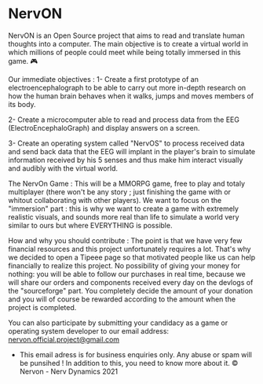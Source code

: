 # NervON

NervON is an Open Source project that aims to read and translate human thoughts into a computer. The main objective is to create a virtual world in which millions of people could meet while being totally immersed in this game. 🎮

Our immediate objectives :
1- Create a first prototype of an electroencephalograph to be able to carry out more in-depth research on how the human brain behaves when it walks, jumps and moves members of its body.

2- Create a microcomputer able to read and process data from the EEG (ElectroEncephaloGraph) and display answers on a screen.

3- Create an operating system called "NervOS" to process received data and send back data that the EEG will implant in the player's brain to simulate information received by his 5 senses and thus make him interact visually and audibly with the virtual world.


The NervOn Game : 
This will be a MMORPG game, free to play and totaly multiplayer (there won't be any story ; just finishing the game with or whitout collaborating with other players).
We want to focus on the "immersion" part :  this is why we want to create a game with extremely realistic visuals, and sounds more real than life to simulate a world very similar to ours but where EVERYTHING is possible.

How and why you should contribute : 
The point is that we have very few financial resources and this project unfortunately requires a lot. That's why we decided to open a Tipeee page so that motivated people like us can help financially to realize this project. No possibility of giving your money for nothing: you will be able to follow our purchases in real time, because we will share our orders and components received every day on the devlogs of the "sourceforge" part. You completely decide the amount of your donation and you will of course be rewarded according to the amount when the project is completed.

You can also participate by submitting your candidacy as a game or operating system developer to our email address: nervon.official.project@gmail.com

* This email adress is for business enquiries only. Any abuse or spam will be punsihed !
In addition to this, you need to know more about it.
© Nervon - Nerv Dynamics 2021
